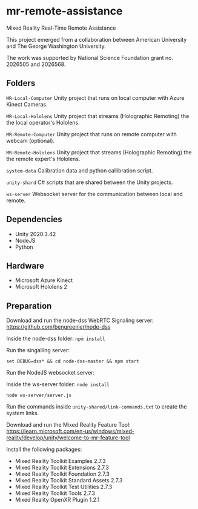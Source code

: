 # mr-remote-assistance
Mixed Reality Real-Time Remote Assistance 

This project emerged from a collaboration between American University and The George Washington University. 

The work was supported by National Science Foundation grant no. 2026505 and 2026568.

## Folders
`MR-Local-Computer` Unity project that runs on local computer with Azure Kinect Cameras.

`MR-Local-Hololens` Unity project that streams (Holographic Remoting) the the local operator's Hololens.

`MR-Remote-Computer` Unity project that runs on remote computer with webcam (optional).

`MR-Remote-Hololens` Unity project that streams (Holographic Remoting) the the remote expert's Hololens.

`system-data` Calibration data and python callibration script.

`unity-shard` C# scripts that are shared between the Unity projects.

`ws-server` Websocket server for the communication between local and remote. 


## Dependencies
+ Unity 2020.3.42
+ NodeJS
+ Python

## Hardware
+ Microsoft Azure Kinect
+ Microsoft Hololens 2


## Preparation
Download and run the node-dss WebRTC Signaling server: https://github.com/bengreenier/node-dss

Inside the node-dss folder: `npm install`

Run the singalling server:

    set DEBUG=dss* && cd node-dss-master && npm start
    

Run the NodeJS websocket server:

Inside the ws-server folder: `node install`

    node ws-server/server.js


Run the commands inside `unity-shared/link-commands.txt` to create the system links. 

Download and run the Mixed Reality Feature Tool: https://learn.microsoft.com/en-us/windows/mixed-reality/develop/unity/welcome-to-mr-feature-tool 

Install the following packages:
+ Mixed Reality Toolkit Examples 2.7.3
+ Mixed Reality Toolkit Extensions 2.7.3
+ Mixed Reality Toolkit Foundation 2.7.3
+ Mixed Reality Toolkit Standard Assets 2.7.3
+ Mixed Reality Toolkit Test Utilities 2.7.3
+ Mixed Reality Toolkit Tools 2.7.3
+ Mixed Reality OpenXR Plugin 1.2.1
